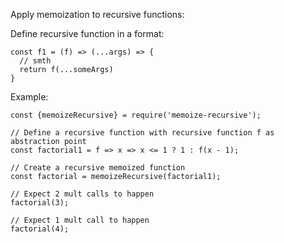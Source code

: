 Apply memoization to recursive functions:

Define recursive function in a format:

```
const f1 = (f) => (...args) => {
  // smth
  return f(...someArgs)
}
```

Example:

```
const {memoizeRecursive} = require('memoize-recursive');

// Define a recursive function with recursive function f as abstraction point
const factorial1 = f => x => x <= 1 ? 1 : f(x - 1);

// Create a recursive memoized function
const factorial = memoizeRecursive(factorial1);

// Expect 2 mult calls to happen
factorial(3);

// Expect 1 mult call to happen
factorial(4);
```
